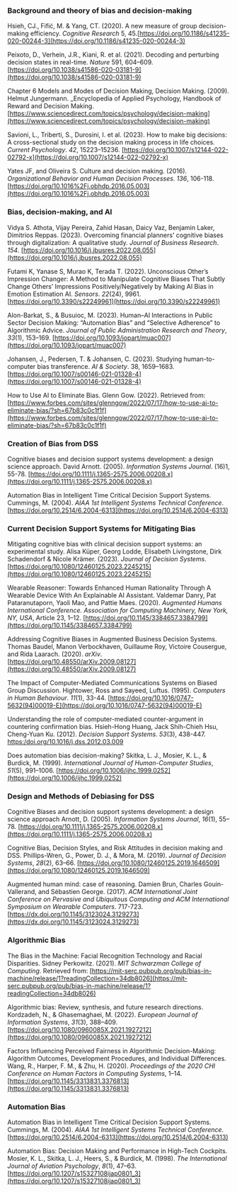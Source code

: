 ### Background and theory of bias and decision-making
Hsieh, CJ., Fifić, M. & Yang, CT. (2020). A new measure of group decision-making efficiency. _Cognitive Research_ 5, 45.[https://doi.org/10.1186/s41235-020-00244-3](https://doi.org/10.1186/s41235-020-00244-3)

Peixoto, D., Verhein, J.R., Kiani, R. et al. (2021). Decoding and perturbing decision states in real-time. _Nature_ 591, 604–609. [https://doi.org/10.1038/s41586-020-03181-9](https://doi.org/10.1038/s41586-020-03181-9)

Chapter 6 Models and Modes of Decision Making, Decision Making. (2009). Helmut Jungermann. _Encyclopedia of Applied Psychology, Handbook of Reward and Decision Making. [https://www.sciencedirect.com/topics/psychology/decision-making](https://www.sciencedirect.com/topics/psychology/decision-making)

Savioni, L., Triberti, S., Durosini, I. et al. (2023). How to make big decisions: A cross-sectional study on the decision making process in life choices. _Current Psychology_. _42_, 15223–15236. [https://doi.org/10.1007/s12144-022-02792-x](https://doi.org/10.1007/s12144-022-02792-x)

Yates JF, and Oliveira S. Culture and decision making. (2016). _Organizational Behavior and Human Decision Processes_. _136_, 106-118. [https://doi.org/10.1016%2Fj.obhdp.2016.05.003](https://doi.org/10.1016%2Fj.obhdp.2016.05.003)

### Bias, decision-making, and AI
Vidya S. Athota, Vijay Pereira, Zahid Hasan, Daicy Vaz, Benjamin Laker, Dimitrios Reppas. (2023). Overcoming financial planners’ cognitive biases through digitalization: A qualitative study. _Journal of Business Research_. _154_. [https://doi.org/10.1016/j.jbusres.2022.08.055](https://doi.org/10.1016/j.jbusres.2022.08.055)

Futami K, Yanase S, Murao K, Terada T. (2022). Unconscious Other’s Impression Changer: A Method to Manipulate Cognitive Biases That Subtly Change Others’ Impressions Positively/Negatively by Making AI Bias in Emotion Estimation AI. _Sensors_. _22_(24), 9961. [https://doi.org/10.3390/s22249961](https://doi.org/10.3390/s22249961)

Alon-Barkat, S., & Busuioc, M. (2023). Human–AI Interactions in Public Sector Decision Making: “Automation Bias” and “Selective Adherence” to Algorithmic Advice. _Journal of Public Administration Research and Theory_, _33_(1), 153–169. [https://doi.org/10.1093/jopart/muac007](https://doi.org/10.1093/jopart/muac007)

Johansen, J., Pedersen, T. & Johansen, C. (2023). Studying human-to-computer bias transference. _AI & Society_. 38, 1659–1683. [https://doi.org/10.1007/s00146-021-01328-4](https://doi.org/10.1007/s00146-021-01328-4)

How to Use AI to Eliminate Bias. Glenn Gow. (2022). Retrieved from: [https://www.forbes.com/sites/glenngow/2022/07/17/how-to-use-ai-to-eliminate-bias/?sh=67b83c0c1f1f](https://www.forbes.com/sites/glenngow/2022/07/17/how-to-use-ai-to-eliminate-bias/?sh=67b83c0c1f1f)

### Creation of Bias from DSS
Cognitive biases and decision support systems development: a design science approach. David Arnott. (2005). _Information Systems Journal_. (16)1, 55-78. [https://doi.org/10.1111/j.1365-2575.2006.00208.x](https://doi.org/10.1111/j.1365-2575.2006.00208.x)

Automation Bias in Intelligent Time Critical Decision Support Systems. Cummings, M. (2004). _AIAA 1st Intelligent Systems Technical Conference_. [https://doi.org/10.2514/6.2004-6313](https://doi.org/10.2514/6.2004-6313)

### Current Decision Support Systems for Mitigating Bias
Mitigating cognitive bias with clinical decision support systems: an experimental study. Alisa Küper, Georg Lodde, Elisabeth Livingstone, Dirk Schadendorf & Nicole Krämer. (2023). _Journal of Decision Systems_. [https://doi.org/10.1080/12460125.2023.2245215](https://doi.org/10.1080/12460125.2023.2245215)

Wearable Reasoner: Towards Enhanced Human Rationality Through A Wearable Device With An Explainable AI Assistant. Valdemar Danry, Pat Pataranutaporn, Yaoli Mao, and Pattie Maes. (2020). _Augmented Humans International Conference. Association for Computing Machinery, New York, NY, USA_, Article 23, 1–12. [https://doi.org/10.1145/3384657.3384799](https://doi.org/10.1145/3384657.3384799)

Addressing Cognitive Biases in Augmented Business Decision Systems. Thomas Baudel, Manon Verbockhaven, Guillaume Roy, Victoire Cousergue, and Rida Laarach. (2020). _arXiv_. [https://doi.org/10.48550/arXiv.2009.08127](https://doi.org/10.48550/arXiv.2009.08127)

The Impact of Computer-Mediated Communications Systems on Biased Group Discussion. Hightower, Ross and Sayeed, Luftus. (1995). _Computers in Human Behaviour_. _11_(1), 33-44. [https://doi.org/10.1016/0747-5632(94)00019-E](https://doi.org/10.1016/0747-5632(94)00019-E)

Understanding the role of computer-mediated counter-argument in countering confirmation bias. Hsieh-Hong Huang, Jack Shih-Chieh Hsu, Cheng-Yuan Ku. (2012). _Decision Support Systems_. _53_(3), 438-447. [https:/doi.org/10.1016/j.dss.2012.03.009](https:/doi.org/10.1016/j.dss.2012.03.009)

Does automation bias decision-making? Skitka, L. J., Mosier, K. L., & Burdick, M. (1999). _International Journal of Human-Computer Studies_, _51_(5), 991–1006. [https://doi.org/10.1006/ijhc.1999.0252](https://doi.org/10.1006/ijhc.1999.0252)

### Design and Methods of Debiasing for DSS
Cognitive Biases and decision support systems development: a design science approach
Arnott, D. (2005). _Information Systems Journal_, _16_(1), 55–78. [https://doi.org/10.1111/j.1365-2575.2006.00208.x](https://doi.org/10.1111/j.1365-2575.2006.00208.x)

Cognitive Bias, Decision Styles, and Risk Attitudes in decision making and DSS. Phillips-Wren, G., Power, D. J., & Mora, M. (2019). _Journal of Decision Systems_, _28_(2), 63–66. [https://doi.org/10.1080/12460125.2019.1646509](https://doi.org/10.1080/12460125.2019.1646509)

Augmented human mind: case of reasoning. Damien Brun, Charles Gouin-Vallerand, and Sébastien George. (2017). _ACM International Joint Conference on Pervasive and Ubiquitous Computing and ACM International Symposium on Wearable Computers_. 717-723. [https://dx.doi.org/10.1145/3123024.3129273](https://dx.doi.org/10.1145/3123024.3129273)

### Algorithmic Bias
The Bias in the Machine: Facial Recognition Technology and Racial Disparities. Sidney Perkowitz. (2021). _MIT Schwarzman College of Computing_. Retrieved from: [https://mit-serc.pubpub.org/pub/bias-in-machine/release/1?readingCollection=34db8026](https://mit-serc.pubpub.org/pub/bias-in-machine/release/1?readingCollection=34db8026)

Algorithmic bias: Review, synthesis, and future research directions. Kordzadeh, N., & Ghasemaghaei, M. (2022). _European Journal of Information Systems_, _31_(3), 388–409. [https://doi.org/10.1080/0960085X.2021.1927212](https://doi.org/10.1080/0960085X.2021.1927212)

Factors Influencing Perceived Fairness in Algorithmic Decision-Making: Algorithm Outcomes, Development Procedures, and Individual Differences. Wang, R., Harper, F. M., & Zhu, H. (2020). _Proceedings of the 2020 CHI Conference on Human Factors in Computing Systems_, 1–14. [https://doi.org/10.1145/3313831.3376813](https://doi.org/10.1145/3313831.3376813)

### Automation Bias
Automation Bias in Intelligent Time Critical Decision Support Systems. Cummings, M. (2004). _AIAA 1st Intelligent Systems Technical Conference_. [https://doi.org/10.2514/6.2004-6313](https://doi.org/10.2514/6.2004-6313)

Automation Bias: Decision Making and Performance in High-Tech Cockpits. Mosier, K. L., Skitka, L. J., Heers, S., & Burdick, M. (1998). _The International Journal of Aviation Psychology_, _8_(1), 47–63. [https://doi.org/10.1207/s15327108ijap0801_3](https://doi.org/10.1207/s15327108ijap0801_3)
